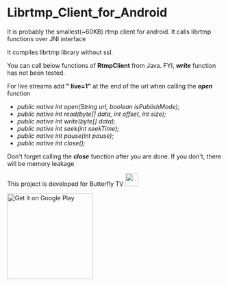 # Librtmp_Client_for_Android
It is probably the smallest(~60KB) rtmp client for android. It calls librtmp functions over JNI interface


It compiles librtmp library without ssl. 

You can call below functions of **RtmpClient** from Java. FYI, **_write_** function has not been tested.

For live streams add **" live=1"** at the end of the url when calling the **_open_** function

* *public native int open(String url, boolean isPublishMode);*
* *public native int read(byte[] data, int offset, int size);*
* *public native int write(byte[] data);*
* *public native int seek(int seekTime);*
* *public native int pause(int pause);*
* *public native int close();*


Don't forget calling the **_close_** function after you are done. If you don't, there will be memory leakage

This project is developed for Butterfly TV <a href="http://www.butterflytv.net/"><img src="http://www.butterflytv.net/wp-content/uploads/2014/08/icon-butterflyTV-150x150.png" width="30"></a>

<a href="https://play.google.com/store/apps/details?id=com.butterfly">
  <img alt="Get it on Google Play" width="200px" src="https://play.google.com/intl/en_us/badges/images/generic/en-play-badge.png">
</a>
